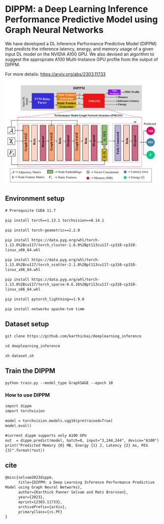 # DIPPM: a Deep Learning Inference Performance Predictive Model using Graph Neural Networks
We have developed a DL Inference Performance Predictive
Model (DIPPM) that predicts the inference latency, energy, and memory usage of a given input DL model on the NVIDIA A100 GPU. We also devised an algorithm to suggest the appropriate A100 Multi-Instance GPU profile from the output of DIPPM.

For more details: https://arxiv.org/abs/2303.11733

<img alt = "DIPPM Arcitecture"
    src="assets/architecture.png">


## Environment setup
```
# Prerequsite CUDA 11.7

pip install torch==1.13.1 torchvision==0.14.1

pip install torch-geometric==2.2.0

pip install https://data.pyg.org/whl/torch-1.13.0%2Bcu117/torch_cluster-1.6.0%2Bpt113cu117-cp310-cp310-linux_x86_64.whl

pip install https://data.pyg.org/whl/torch-1.13.0%2Bcu117/torch_scatter-2.1.0%2Bpt113cu117-cp310-cp310-linux_x86_64.whl

pip install https://data.pyg.org/whl/torch-1.13.0%2Bcu117/torch_sparse-0.6.16%2Bpt113cu117-cp310-cp310-linux_x86_64.whl

pip install pytorch_lightning==1.9.0

pip install networkx apache-tvm timm
```

## Dataset setup
```
git clone https://github.com/karthickai/deeplearning_inference

cd deeplearning_inference

sh dataset.sh
```

## Train the DIPPM
```
python train.py --model_type GraphSAGE --epoch 10
```

### How to use DIPPM
```
import dippm
import torchvision

model = torchvision.models.vgg16(pretrained=True)
model.eval()

#current dippm supports only A100 GPU
out  = dippm.predict(model, batch=8, input="3,244,244", device="A100")
print("Predicted Memory {0} MB, Energy {1} J, Latency {2} ms, MIG {3}".format(*out))

```

## cite
```
@misc{selvam2023dippm,
      title={DIPPM: a Deep Learning Inference Performance Predictive Model using Graph Neural Networks}, 
      author={Karthick Panner Selvam and Mats Brorsson},
      year={2023},
      eprint={2303.11733},
      archivePrefix={arXiv},
      primaryClass={cs.PF}
}
```
